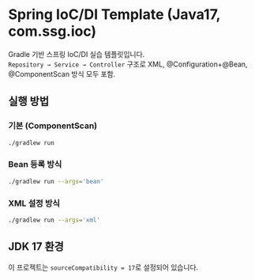 
# Spring IoC/DI Template (Java17, com.ssg.ioc)

Gradle 기반 스프링 IoC/DI 실습 템플릿입니다.  
`Repository → Service → Controller` 구조로 XML, @Configuration+@Bean, @ComponentScan 방식 모두 포함.

## 실행 방법

### 기본 (ComponentScan)
```bash
./gradlew run
```

### Bean 등록 방식
```bash
./gradlew run --args='bean'
```

### XML 설정 방식
```bash
./gradlew run --args='xml'
```

## JDK 17 환경
이 프로젝트는 `sourceCompatibility = 17`로 설정되어 있습니다.
